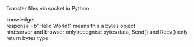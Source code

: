 Transfer files via socket in Python  

knowledge:  
response =b"Hello World!" means this a bytes object  
hint:server and browser only recognise bytes data, Send() and Recv() only return bytes type  
